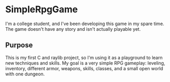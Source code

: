 # SimpleRpgGame
I'm a college student, and I've been developing this game in my spare time. The game doesn't have any story and isn't actually playable yet.
## Purpose
This is my first C and raylib project, so I'm using it as a playground to learn new techniques and skills. My goal is a very simple RPG gameplay: leveling, inventory, different armor, weapons, skills, classes, and a small open world with one dungeon.
